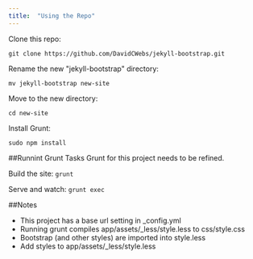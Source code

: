 ```yaml
---
title:  "Using the Repo"
---
```


Clone this repo:

```git clone https://github.com/DavidCWebs/jekyll-bootstrap.git```

Rename the new "jekyll-bootstrap" directory:

```mv jekyll-bootstrap new-site```

Move to the new directory:

```cd new-site```

Install Grunt:

```sudo npm install```

##Runnint Grunt Tasks
Grunt for this project needs to be refined.

Build the site:
```grunt```

Serve and watch:
```grunt exec```

##Notes
* This project has a base url setting in _config.yml
* Running grunt compiles app/assets/_less/style.less to css/style.css
* Bootstrap (and other styles) are imported into style.less
* Add styles to app/assets/_less/style.less
